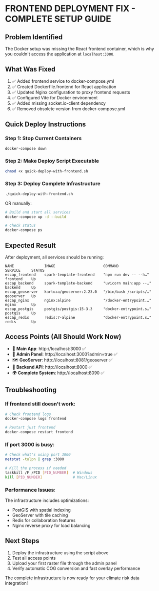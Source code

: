 # FRONTEND DEPLOYMENT FIX - COMPLETE SETUP GUIDE

## Problem Identified
The Docker setup was missing the React frontend container, which is why you couldn't access the application at `localhost:3000`.

## What Was Fixed
1. ✅ Added frontend service to docker-compose.yml
2. ✅ Created Dockerfile.frontend for React application
3. ✅ Updated Nginx configuration to proxy frontend requests
4. ✅ Configured Vite for Docker environment
5. ✅ Added missing socket.io-client dependency
6. ✅ Removed obsolete version from docker-compose.yml

## Quick Deploy Instructions

### Step 1: Stop Current Containers
```bash
docker-compose down
```

### Step 2: Make Deploy Script Executable  
```bash
chmod +x quick-deploy-with-frontend.sh
```

### Step 3: Deploy Complete Infrastructure
```bash
./quick-deploy-with-frontend.sh
```

OR manually:
```bash
# Build and start all services
docker-compose up -d --build

# Check status
docker-compose ps
```

## Expected Result
After deployment, all services should be running:

```
NAME              IMAGE                      COMMAND                  SERVICE     STATUS
escap_frontend    spark-template-frontend    "npm run dev -- --h…"   frontend    Up
escap_backend     spark-template-backend     "uvicorn main:app --…"   backend     Up  
escap_geoserver   kartoza/geoserver:2.23.0   "/bin/bash /scripts/…"   geoserver   Up
escap_nginx       nginx:alpine               "/docker-entrypoint.…"   nginx       Up
escap_postgis     postgis/postgis:15-3.3     "docker-entrypoint.s…"   postgis     Up
escap_redis       redis:7-alpine             "docker-entrypoint.s…"   redis       Up
```

## Access Points (All Should Work Now)
- 📱 **Main App**: http://localhost:3000 ✅
- 🔧 **Admin Panel**: http://localhost:3000?admin=true ✅
- 🗺️ **GeoServer**: http://localhost:8081/geoserver ✅
- 🔗 **Backend API**: http://localhost:8000 ✅
- 🌍 **Complete System**: http://localhost:8090 ✅

## Troubleshooting

### If frontend still doesn't work:
```bash
# Check frontend logs
docker-compose logs frontend

# Restart just frontend
docker-compose restart frontend
```

### If port 3000 is busy:
```bash
# Check what's using port 3000
netstat -tulpn | grep :3000

# Kill the process if needed
taskkill /F /PID [PID_NUMBER]  # Windows
kill [PID_NUMBER]              # Mac/Linux
```

### Performance Issues:
The infrastructure includes optimizations:
- PostGIS with spatial indexing
- GeoServer with tile caching
- Redis for collaboration features
- Nginx reverse proxy for load balancing

## Next Steps
1. Deploy the infrastructure using the script above
2. Test all access points
3. Upload your first raster file through the admin panel
4. Verify automatic COG conversion and fast overlay performance

The complete infrastructure is now ready for your climate risk data integration!
